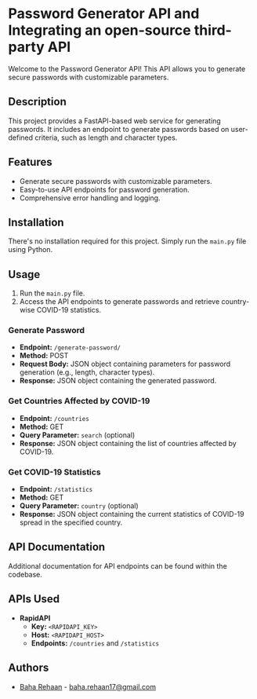 # Password Generator API and Integrating an open-source third-party API

Welcome to the Password Generator API! This API allows you to generate secure passwords with customizable parameters.

## Description

This project provides a FastAPI-based web service for generating passwords. It includes an endpoint to generate passwords based on user-defined criteria, such as length and character types.

## Features

- Generate secure passwords with customizable parameters.
- Easy-to-use API endpoints for password generation.
- Comprehensive error handling and logging.

## Installation

There's no installation required for this project. Simply run the `main.py` file using Python.

## Usage

1. Run the `main.py` file.
2. Access the API endpoints to generate passwords and retrieve country-wise COVID-19 statistics.

### Generate Password

- **Endpoint:** `/generate-password/`
- **Method:** POST
- **Request Body:** JSON object containing parameters for password generation (e.g., length, character types).
- **Response:** JSON object containing the generated password.

### Get Countries Affected by COVID-19

- **Endpoint:** `/countries`
- **Method:** GET
- **Query Parameter:** `search` (optional)
- **Response:** JSON object containing the list of countries affected by COVID-19.

### Get COVID-19 Statistics

- **Endpoint:** `/statistics`
- **Method:** GET
- **Query Parameter:** `country` (optional)
- **Response:** JSON object containing the current statistics of COVID-19 spread in the specified country.

## API Documentation

Additional documentation for API endpoints can be found within the codebase.

## APIs Used

- **RapidAPI**
  - **Key:** `<RAPIDAPI_KEY>`
  - **Host:** `<RAPIDAPI_HOST>`
  - **Endpoints:** `/countries` and `/statistics`

## Authors

- [Baha Rehaan](https://github.com/rehaan17) - baha.rehaan17@gmail.com
